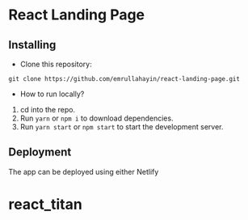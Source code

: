 # React Landing Page

## Installing

- Clone this repository:

```
git clone https://github.com/emrullahayin/react-landing-page.git
```

- How to run locally?

1. cd into the repo.
2. Run `yarn` or `npm i` to download dependencies.
3. Run `yarn start` or `npm start` to start the development server.

## Deployment

The app can be deployed using either Netlify
# react_titan
